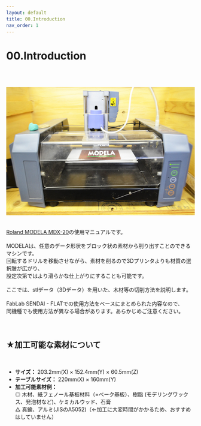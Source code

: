 ```yaml
---
layout: default
title: 00.Introduction
nav_order: 1
---
```


# 00.Introduction
<br><br>

<img src="assets/03-1.jpg" width="640" alt="hi" class="inline"/><br>
<br>

[Roland MODELA MDX-20](https://www.rolanddg.com/ja/news/2000/001030-modela-mdx-20)の使用マニュアルです。 <br>
<br>
MODELAは、任意のデータ形状をブロック状の素材から削り出すことのできるマシンです。<br>
回転するドリルを移動させながら、素材を削るので3Dプリンタよりも材質の選択肢が広がり、<br>
設定次第ではより滑らかな仕上がりにすることも可能です。<br>
<br>
ここでは、stlデータ（3Dデータ）を用いた、木材等の切削方法を説明します。<br>
<br>
FabLab SENDAI - FLATでの使用方法をベースにまとめられた内容なので、<br>
同機種でも使用方法が異なる場合があります。あらかじめご注意ください。<br>
<br>
<br>

## ★加工可能な素材について
<br>

* **サイズ：** 203.2mm(X) × 152.4mm(Y) × 60.5mm(Z)
* **テーブルサイズ：** 220mm(X) × 160mm(Y)
* **加工可能素材例：** <br>
◎ 木材、紙フェノール基板材料（=ベーク基板）、樹脂 (モデリングワックス、発泡材など)、ケミカルウッド、石膏<br>
△ 真鍮、アルミ(JISのA5052)（←加工に大変時間がかかるため、おすすめはしていません）
<br>
<br>
<br>
<br>
<br>
<br>
